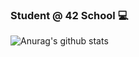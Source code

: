 ### Student @ 42 School 💻

![Anurag's github stats](https://github-readme-stats.vercel.app/api?username=alexfrs69&count_private=false)

